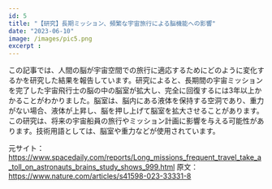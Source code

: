 ```yaml
---
id: 5
title: "【研究】長期ミッション、頻繁な宇宙旅行による脳機能への影響"
date: "2023-06-10"
image: /images/pic5.png
excerpt : 
---
```


この記事では、人間の脳が宇宙空間での旅行に適応するためにどのように変化するかを研究した結果を報告しています。研究によると、長期間の宇宙ミッションを完了した宇宙飛行士の脳の中の脳室が拡大し、完全に回復するには3年以上かかることがわかりました。脳室は、脳内にある液体を保持する空洞であり、重力がない場合、液体が上昇し、脳を押し上げて脳室を拡大させることがあります。この研究は、将来の宇宙船員の旅行やミッション計画に影響を与える可能性があります。技術用語としては、脳室や重力などが使用されています。

元サイト：
https://www.spacedaily.com/reports/Long_missions_frequent_travel_take_a_toll_on_astronauts_brains_study_shows_999.html
原文：
https://www.nature.com/articles/s41598-023-33331-8
